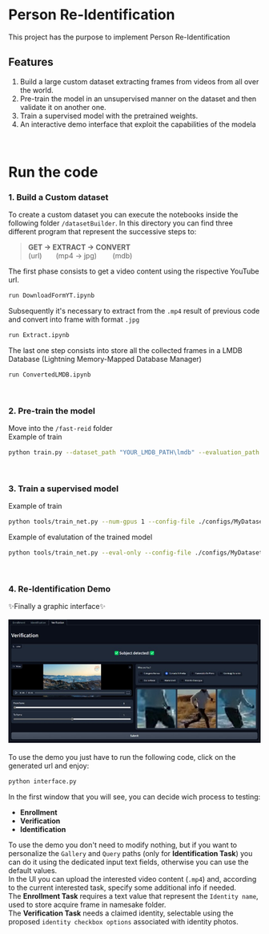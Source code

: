 # Person Re-Identification

This project has the purpose to implement Person Re-Identification

## Features
1. Build a large custom dataset extracting frames from videos from all over the world.
1. Pre-train the model in an unsupervised manner on the dataset and then validate it on another one.
1. Train a supervised model with the pretrained weights.
1. An interactive demo interface that exploit the capabilities of the modela

<br>

# Run the code
### 1. Build a Custom dataset
To create a custom dataset you can execute the notebooks inside the following folder `/datasetBuilder`.
In this directory you can find three different program that represent the successive steps to:
> **GET -> EXTRACT -> CONVERT** <br>
> (url) &nbsp; &nbsp; &nbsp;&nbsp;(mp4 -> jpg)&nbsp; &nbsp; &nbsp;&nbsp; &nbsp;(mdb)

The first phase consists to get a video content using the rispective YouTube url.
```sh
run DownloadFormYT.ipynb
```
Subsequently it's necessary to extract from the `.mp4` result of previous code and convert into frame with format `.jpg`
```sh
run Extract.ipynb
```
The last one step consists into store all the collected frames in a LMDB Database (Lightning Memory-Mapped Database Manager)
```sh
run ConvertedLMDB.ipynb
```
<br>

### 2. Pre-train the model
Move into the `/fast-reid` folder <br>
Example of train
```sh
python train.py --dataset_path "YOUR_LMDB_PATH\lmdb" --evaluation_path "YOUR_EVAL_DATASET_PATH\reid" --key_path "YOUR_LMDB_PATH\lmdb_1\keys.pkl" --gpu 0 --auto_resume True --epochs 100 --batch-size 64
```

<br>

### 3. Train a supervised model
Example of train
```sh
python tools/train_net.py --num-gpus 1 --config-file ./configs/MyDataset/r50_cuhk03.yml MODEL.BACKBONE.PRETRAIN_PATH "pre_models/pre-train/r50.pth" DATASETS.ROOT "datasets" INPUT.DO_AUTOAUG False TEST.EVAL_PERIOD 1 DATASETS.KWARGS "data_name:cuhk03+split_mode:id+split_ratio:1.0" OUTPUT_DIR "logs/r50/cuhk03/test" MODEL.DEVICE "cuda:0" TEST.PRECISE_BN.DATASET "cuhk03"
```
Example of evalutation of the trained model
```sh
python tools/train_net.py --eval-only --config-file ./configs/MyDataset/r50.yml DATASETS.ROOT "datasets" DATASETS.KWARGS "data_name:market" MODEL.WEIGHTS fast-reid/logs/r50/market/r50.pth MODEL.DEVICE "cuda:0" OUTPUT_DIR "logs//test/market"

```

<br>

### 4. Re-Identification Demo
✨Finally a graphic interface✨<br><br>
[![Demo](graphics/VerificationReadme.jpg)](graphics/VerificationReadme.jpg)<br><br>
To use the demo you just have to run the following code, click on the generated url and enjoy: 
```sh
python interface.py
```
In the first window that you will see, you can decide wich process to testing:
 - **Enrollment**
 - **Verification**
 - **Identification**
 
To use the demo you don't need to modify nothing, but if you want to personalize the `Gallery` and `Query` paths (only for **Identification Task**) you can do it using the dedicated input text fields, otherwise you can use the default values.<br>
In the UI you can upload the interested video content (`.mp4`) and, according to the current interested task, specify some additional info if needed.<br>
The **Enrollment Task** requires a text value that represent the `Identity name`, used to store acquire frame in namesake folder.<br>
The **Verification Task** needs a claimed identity, selectable using the proposed `identity checkbox options` associated with identity photos.

